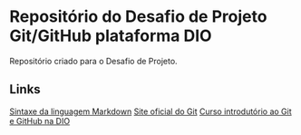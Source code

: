 # Repositório do Desafio de Projeto Git/GitHub plataforma DIO
Repositório criado para o Desafio de Projeto.

## Links
[Sintaxe da linguagem Markdown](https://www.markdownguide.org/basic-syntax)
[Site oficial do Git](https://git-scm.com)
[Curso introdutório ao Git e GitHub na DIO](https://web.dio.me/browse?page=1&search=Introdução%20ao%20Git%20e%20ao%20GitHub)
